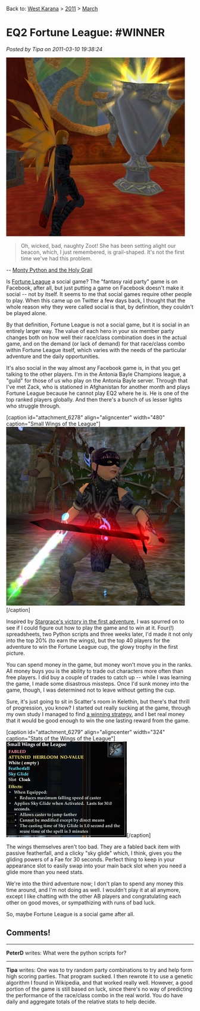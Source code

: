 Back to: [West Karana](/posts/westkarana.md) > [2011](/posts/2011/westkarana.md) > [March](./westkarana.md)
# EQ2 Fortune League: #WINNER

*Posted by Tipa on 2011-03-10 19:38:24*

[![](../../../uploads/2011/03/EverQuest2-2011-03-10-18-19-16-87-480x480.jpg "Fortune League trophy")](../../../uploads/2011/03/EverQuest2-2011-03-10-18-19-16-87.jpg)


> Oh, wicked, bad, naughty Zoot! She has been setting alight our beacon, which, I just remembered, is grail-shaped. It's not the first time we've had this problem.

-- [Monty Python and the Holy Grail](http://www.sacred-texts.com/neu/mphg/mphg.htm)




Is [Fortune League](http://apps.facebook.com/fortuneleague/) a social game? The "fantasy raid party" game is on Facebook, after all, but just putting a game on Facebook doesn't make it social -- not by itself. It seems to me that social games require other people to play. When this came up on Twitter a few days back, I thought that the whole reason why they were called social is that, by definition, they couldn't be played alone.

By that definition, Fortune League is not a social game, but it is social in an entirely larger way. The value of each hero in your six member party changes both on how well their race/class combination does in the actual game, and on the demand (or lack of demand) for that race/class combo within Fortune League itself, which varies with the needs of the particular adventure and the daily opportunities.

It's also social in the way almost any Facebook game is, in that you get talking to the other players. I'm in the Antonia Bayle Champions league, a "guild" for those of us who play on the Antonia Bayle server. Through that I've met Zack, who is stationed in Afghanistan for another month and plays Fortune League because he cannot play EQ2 where he is. He is one of the top ranked players globally. And then there's a bunch of us lesser lights who struggle through.

[caption id="attachment\_6278" align="aligncenter" width="480" caption="Small Wings of the League"][![](../../../uploads/2011/03/EverQuest2-2011-03-10-18-24-26-49-480x480.jpg "Small Wings of the League")](../../../uploads/2011/03/EverQuest2-2011-03-10-18-24-26-49.jpg)[/caption]

Inspired by [Stargrace's victory in the first adventure](http://mmoquests.com/2011/02/12/tattered-wings-eq2/), I was spurred on to see if I could figure out how to play the game and to win at it. Four(!) spreadsheets, two Python scripts and three weeks later, I'd made it not only into the top 20% (to earn the wings), but the top 40 players for the adventure to win the Fortune League cup, the glowy trophy in the first picture.

You can spend money in the game, but money won't move you in the ranks. All money buys you is the ability to trade out characters more often than free players. I did buy a couple of trades to catch up -- while I was learning the game, I made some disastrous missteps. Once I'd sunk money into the game, though, I was determined not to leave without getting the cup.

Sure, it's just going to sit in Scatter's room in Kelethin, but there's that thrill of progression, you know? I started out really sucking at the game, through my own study I managed to find [a winning strategy](../../../index.php/2011/02/13/eq2-how-to-win-at-fortune-league/), and I bet real money that it would be good enough to win the one lasting reward from the game.

[caption id="attachment\_6279" align="aligncenter" width="324" caption="Stats of the Wings of the League"][![](../../../uploads/2011/03/EverQuest2-2011-03-10-19-07-16-29.jpg "Stats of the Wings of the League")](../../../uploads/2011/03/EverQuest2-2011-03-10-19-07-16-29.jpg)[/caption]

The wings themselves aren't too bad. They are a fabled back item with passive featherfall, and a clicky "sky glide" which, I think, gives you the gliding powers of a Fae for 30 seconds. Perfect thing to keep in your appearance slot to easily swap into your main back slot when you need a glide more than you need stats.

We're into the third adventure now; I don't plan to spend any money this time around, and I'm not doing as well. I wouldn't play it at all anymore, except I like chatting with the other AB players and congratulating each other on good moves, or sympathizing with runs of bad luck.

So, maybe Fortune League is a social game after all.

## Comments!

---

**PeterD** writes: What were the python scripts for?

---

**Tipa** writes: One was to try random party combinations to try and help form high scoring parties. That program sucked. I then rewrote it to use a genetic algorithm I found in Wikipedia, and that worked really well. However, a good portion of the game is still based on luck, since there's no way of predicting the performance of the race/class combo in the real world. You do have daily and aggregate totals of the relative stats to help decide.

